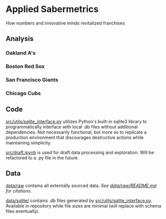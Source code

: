 # Applied Sabermetrics

How numbers and innovative minds revitalized franchises

## Analysis

### Oakland A's

### Boston Red Sox

### San Francisco Giants

### Chicago Cubs

## Code

[src/utils/sqlite_interface.py](src/utils/sqlite_interface.py) utilizes Python's built-in sqlite3 library to programmatically interface with local .db files without additional dependencies. Not necessarily functional, but more so to replicate a production environment that discourages destructive actions while maintaining simplicity.

[src/draft.ipynb](src/draft.ipynb) is used for draft data processing and exploration. Will be refactored to a .py file in the future.

## Data

[data/raw](data/raw/) contains all externally sourced data. _See [data/raw/README.md](data/raw/) for citations._

[data/sqlite/](data/sqlite/) contains .db files generated by [src/utils/sqlite_interface.py](src/utils/sqlite_interface.py). Available in repository while file sizes are minimal (will replace with schema files eventually).
